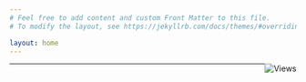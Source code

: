 ```yaml
---
# Feel free to add content and custom Front Matter to this file.
# To modify the layout, see https://jekyllrb.com/docs/themes/#overriding-theme-defaults

layout: home
---
```

<img src="https://songtxiang.goatcounter.com/counter//.svg" alt="Views" style="float: right" >

<hr data-content="happy coding!">

